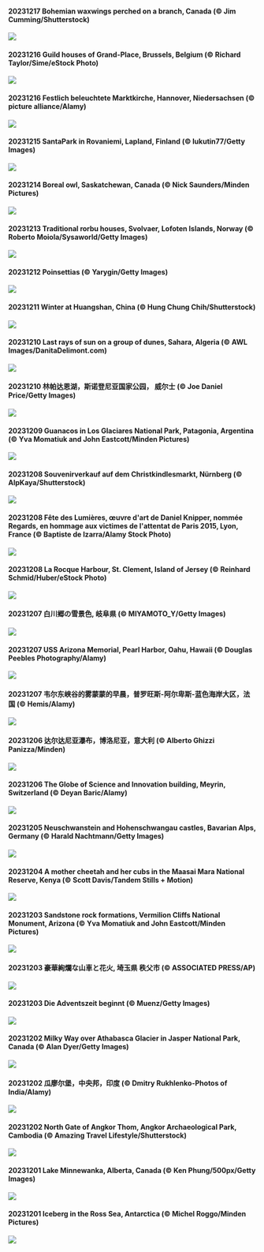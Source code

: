 #### 20231217 Bohemian waxwings perched on a branch, Canada (© Jim Cumming/Shutterstock)

![](20231217_WinterWaxwings_1920x1080.jpg)

#### 20231216 Guild houses of Grand-Place, Brussels, Belgium (© Richard Taylor/Sime/eStock Photo)

![](20231216_GrandPlaceXmas_1920x1080.jpg)

#### 20231216 Festlich beleuchtete Marktkirche, Hannover, Niedersachsen (© picture alliance/Alamy)

![](20231216_FestivelyIlluminated_1920x1080.jpg)

#### 20231215 SantaPark in Rovaniemi, Lapland, Finland (© lukutin77/Getty Images)

![](20231215_SantaPark_1920x1080.jpg)

#### 20231214 Boreal owl, Saskatchewan, Canada (© Nick Saunders/Minden Pictures)

![](20231214_BorealOwl_1920x1080.jpg)

#### 20231213 Traditional rorbu houses, Svolvaer, Lofoten Islands, Norway (© Roberto Moiola/Sysaworld/Getty Images)

![](20231213_LofotenRorbu_1920x1080.jpg)

#### 20231212 Poinsettias (© Yarygin/Getty Images)

![](20231212_Poinsettia_1920x1080.jpg)

#### 20231211 Winter at Huangshan, China (© Hung Chung Chih/Shutterstock)

![](20231211_MountainDayChina_1920x1080.jpg)

#### 20231210 Last rays of sun on a group of dunes, Sahara, Algeria (© AWL Images/DanitaDelimont.com)

![](20231210_SaharaDunes_1920x1080.jpg)

#### 20231210 林帕达恩湖，斯诺登尼亚国家公园， 威尔士 (© Joe Daniel Price/Getty Images)

![](20231210_LlanberisSnowdoniaSunset_1920x1080.jpg)

#### 20231209 Guanacos in Los Glaciares National Park, Patagonia, Argentina (© Yva Momatiuk and John Eastcott/Minden Pictures)

![](20231209_PatagoniaGuanaco_1920x1080.jpg)

#### 20231208 Souvenirverkauf auf dem Christkindlesmarkt, Nürnberg (© AlpKaya/Shutterstock)

![](20231208_NurnbergSouvenir_1920x1080.jpg)

#### 20231208 Fête des Lumières, œuvre d'art de Daniel Knipper, nommée Regards, en hommage aux victimes de l'attentat de Paris 2015, Lyon, France (© Baptiste de Izarra/Alamy Stock Photo)

![](20231208_LightFestivalLyon_1920x1080.jpg)

#### 20231208 La Rocque Harbour, St. Clement, Island of Jersey (© Reinhard Schmid/Huber/eStock Photo)

![](20231208_JerseyIsland_1920x1080.jpg)

#### 20231207 白川郷の雪景色, 岐阜県 (© MIYAMOTO_Y/Getty Images)

![](20231207_Taisetsu_1920x1080.jpg)

#### 20231207 USS Arizona Memorial, Pearl Harbor, Oahu, Hawaii (© Douglas Peebles Photography/Alamy)

![](20231207_PearlHarborArizona_1920x1080.jpg)

#### 20231207 韦尔东峡谷的雾蒙蒙的早晨，普罗旺斯-阿尔卑斯-蓝色海岸大区，法国 (© Hemis/Alamy)

![](20231207_GrandCanyonVerdon_1920x1080.jpg)

#### 20231206 达尔达尼亚瀑布，博洛尼亚，意大利 (© Alberto Ghizzi Panizza/Minden)

![](20231206_DardagnaWaterfalls_1920x1080.jpg)

#### 20231206 The Globe of Science and Innovation building, Meyrin, Switzerland (© Deyan Baric/Alamy)

![](20231206_CERNCenter_1920x1080.jpg)

#### 20231205 Neuschwanstein and Hohenschwangau castles, Bavarian Alps, Germany (© Harald Nachtmann/Getty Images)

![](20231205_AlpsCastles_1920x1080.jpg)

#### 20231204 A mother cheetah and her cubs in the Maasai Mara National Reserve, Kenya (© Scott Davis/Tandem Stills + Motion)

![](20231204_CheetahDay_1920x1080.jpg)

#### 20231203 Sandstone rock formations, Vermilion Cliffs National Monument, Arizona (© Yva Momatiuk and John Eastcott/Minden Pictures)

![](20231203_VermilionCliffs_1920x1080.jpg)

#### 20231203 豪華絢爛な山車と花火, 埼玉県 秩父市 (© ASSOCIATED PRESS/AP)

![](20231203_ChichibuNightFestival_1920x1080.jpg)

#### 20231203 Die Adventszeit beginnt (© Muenz/Getty Images)

![](20231203_AdventCandles_1920x1080.jpg)

#### 20231202 Milky Way over Athabasca Glacier in Jasper National Park, Canada (© Alan Dyer/Getty Images)

![](20231202_JasperDarkSky_1920x1080.jpg)

#### 20231202 瓜廖尔堡，中央邦，印度 (© Dmitry Rukhlenko-Photos of India/Alamy)

![](20231202_GwaliorFortMP_1920x1080.jpg)

#### 20231202 North Gate of Angkor Thom, Angkor Archaeological Park, Cambodia (© Amazing Travel Lifestyle/Shutterstock)

![](20231202_AngkorPark_1920x1080.jpg)

#### 20231201 Lake Minnewanka, Alberta, Canada (© Ken Phung/500px/Getty Images)

![](20231201_MinnewankaLake_1920x1080.jpg)

#### 20231201 Iceberg in the Ross Sea, Antarctica (© Michel Roggo/Minden Pictures)

![](20231201_IcebergAntarctica_1920x1080.jpg)

